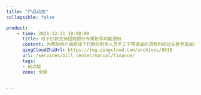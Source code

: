 ```yaml
---
title: "产品动态"
collapsible: false

product:
    - time: 2021-12-21 18:00:00
      title: 线下打款支持招商银行专属账号功能通知
      content: 为帮助用户缩短线下打款时财务人员手工干预造成的流程时间过长甚至造成用户业务暂停，同时为了减少财务和销售等事务性的工作。青云新增了支持招商银行专属账号的功能，可为每个用户（此处的用户包括：主账户或者独立计费的子账户）提供一个专属账户，用户可通过该专属账号进行打款。
      qingCloudZhiUrl: https://log.qingcloud.com/archives/8618
      url: /services/bill_center/manual/finance/
      tags:
      - 新功能
      zone: 全局


---
```


<!-- 设置上述参数可生成产品动态页  -->